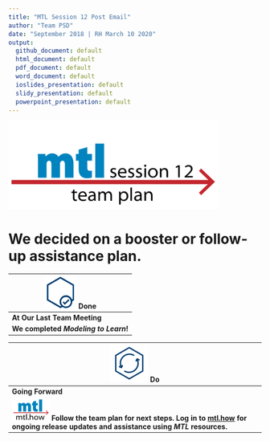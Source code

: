 ```yaml
---
title: "MTL Session 12 Post Email"
author: "Team PSD"
date: "September 2018 | RH March 10 2020"
output: 
  github_document: default
  html_document: default
  pdf_document: default
  word_document: default
  ioslides_presentation: default
  slidy_presentation: default
  powerpoint_presentation: default
---
```


<!-- MTL Logo, HTML img tag -->
<img src = "https://github.com/lzim/teampsd/blob/master/resources/title_slides/mtl_s12_team_plan_title.png"
     height = "175" width = "420"> 

# We decided on a booster or follow-up assistance plan.

<!-- Do/Done Tables -->
| <img src = "https://raw.githubusercontent.com/lzim/teampsd/master/resources/icons/done.png" height = "65" width = "65"> **Done** | 
| --- |
|**At Our Last Team Meeting**|
| **We completed _Modeling to Learn_!** 

<img src = "https://raw.githubusercontent.com/lzim/teampsd/master/resources/icons/do.png" height = "75" width = "75"> **Do** |
| --- |
|**Going Forward**
|[<img src = "https://raw.githubusercontent.com/lzim/teampsd/master/resources/logos/mtl_how_sm.png" height = "45" width = "75">](http://mtl.how) **Follow the team plan for next steps. Log in to [mtl.how](https://mtl.how) for ongoing release updates and assistance using _MTL_ resources.** |

